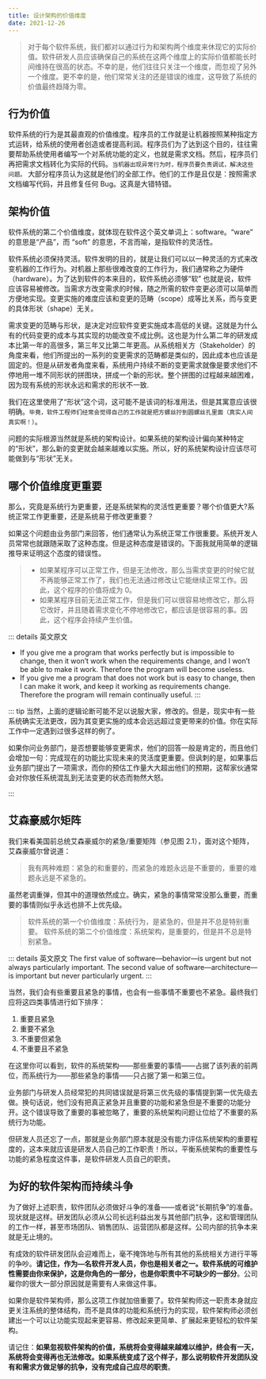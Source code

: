 ```yaml
---
title: 设计架构的价值维度
date: 2021-12-26
---
```



> 对于每个软件系统，我们都对以通过行为和架构两个维度来休现它的实际价值。软件研发人员应该确保自己的系统在这两个维度上的实际价值都能长时间维持在很高的状态。不幸的是，他们往往只关注一个维度，而忽视了另外一个维度。更不幸的是，他们常常关注的还是错误的维度，这导致了系统的价值最终趋降为零。

## 行为价值

 软件系统的行为是其最直观的价值维度。程序员的工作就是让机器按照某种指定方式运转，给系统的使用者创造或者提高利润。程序员们为了达到这个目的，往往需要帮助系统使用者编写一个对系统功能的定义，也就是需求文档。然后，程序员们再把需求文档转化为实际的代码。`当机器出现异常行为时，程序员要负责调试，解决这些问题。` 大部分程序员认为这就是他们的全部工作。他们的工作是且仅是：按照需求文档编写代码，并且修复任何 Bug。这真是大错特错。

## 架构价值

软件系统的第二个价值维度，就体现在软件这个英文单词上：software。“ware” 的意思是“产品”，而 “soft” 的意思，不言而喻，是指软件的灵活性。

软件系统必须保持灵活。软件发明的目的，就是让我们可以以一种灵活的方式来改变机器的工作行为。对机器上那些很难改变的工作行为，我们通常称之为硬件（hardware）。为了达到软件的本来目的，软件系统必须够“软” 也就是说，软件应该容易被修改。当需求方改变需求的时候，随之所需的软件变更必须可以简单而方便地实现。变更实施的难度应该和变更的范畴（scope）成等比关系，而与变更的具体形状（shape）无关。

需求变更的范畴与形状，是决定对应软件变更实施成本高低的关键。这就是为什么有的代码变更的成本与其实现的功能改变不成比例。这也是为什么第二年的研发成本比第一年的高很多，第三年又比第二年更高。从系统相关方（Stakeholder）的角度来看，他们所提出的一系列的变更需求的范畴都是类似的，因此成本也应该是固定的。但是从研发者角度来看，系统用户持续不断的变更需求就像是要求他们不停地用一堆不同形状的拼图块，拼成一个新的形状。整个拼图的过程越来越困难，因为现有系统的形状永远和需求的形状不一致.

我们在这里使用了“形状”这个词，这可能不是该词的标准用法，但是其寓意应该很明确。`毕竟，软件工程师们经常会觉得自己的工作就是把方螺丝拧到圆螺丝孔里面（真实人间真实啊！）`。

问题的实际根源当然就是系统的架构设计。如果系统的架构设计偏向某种特定的“形状”，那么新的变更就会越来越难以实施。所以，好的系统架构设计应该尽可能做到与“形状”无关。

## 哪个价值维度更重要

那么，究竟是系统行为更重要，还是系统架构的灵活性更重要？哪个价值更大?系统正常工作更重要，还是系统易于修改更重要？

如果这个问题由业务部门来回答，他们通常认为系统正常工作很重要。系统开发人员常常也就跟随采取了这种态度。但是这种态度是错误的。下面我就用简单的逻辑推导来证明这个态度的错误性。

> - 如果某程序可以正常工作，但是无法修改，那么当需求变更的时候它就不再能够正常工作了，我们也无法通过修改让它能继续正常工作。因此，这个程序的价值将成为 0。
> - 如果某程序目前无法正常工作，但是我们可以很容易地修改它，那么将它改好，并且随着需求变化不停地修改它，都应该是很容易的事。因此，这个程序会持续产生价值。


::: details 英文原文
- If you give me a program that works perfectly but is impossible to change, then it won’t work when the requirements change, and I won’t be able to make it work. Therefore the program will become useless.
- If you give me a program that does not work but is easy to change, then I can make it work, and keep it working as requirements change. Therefore the program will remain continually useful.
:::

::: tip
当然，上面的逻辑论断可能不足以说服大家，修改的。但是，现实中有一些系统确实无法更改，因为其变更实施的成本会远远超过变更带来的价值。你在实际工作中一定遇到过很多这样的例了。

如果你问业务部门，是否想要能够变更需求，他们的回答一般是肯定的，而且他们会增加一句：完成现在的功能比实现未来的灵活度更重要。但讽刺的是，如果事后业务部门提出了一项需求，而你的预估工作量大大超出他们的预期，这帮家伙通常会对你放任系统混乱到无法变更的状态而勃然大怒。

:::

## 艾森豪威尔矩阵

我们来看美国前总统艾森豪威尔的紧急/重要矩阵（参见图 2.1），面对这个矩阵，艾森豪威尔曾说道：

> 我有两种难题：紧急的和重要的，而紧急的难题永远是不重要的，重要的难题永远是不紧急的。

虽然老调重弹，但其中的道理依然成立。确实，紧急的事情常常没那么重要，而重要的事情则似乎永远也排不上优先级。

> 软件系统的第一个价值维度：系统行为，是紧急的，但是并不总是特别重要。
> 软件系统的第二个价值维度：系统架构，是重要的，但是并不总是特别紧急。

::: details 英文原文
The first value of software—behavior—is urgent but not always particularly important.
The second value of software—architecture—is important but never particularly urgent.
:::

当然，我们会有些重要且紧急的事情，也会有一些事情不重要也不紧急。最终我们应将这四类事情进行如下排序：

1. 重要且紧急
2. 重要不紧急
3. 不重要但紧急
4. 不重要且不紧急

在这里你可以看到，软件的系统架构——那些重要的事情——占据了该列表的前两位，而系统行为——那些紧急的事情——只占据了第一和第三位。

业务部门与研发人员经常犯的共同错误就是将第三优先级的事情提到第一优先级去做。换句话说，他们没有把真正紧急并且重要的功能和紧急但是不重要的功能分开。这个错误导致了重要的事被忽略了，重要的系统架构问题让位给了不重要的系统行为功能。

但研发人员还忘了一点，那就是业务部门原本就是没有能力评估系统架构的重要程度的，这本来就应该是研发人员自己的工作职责！所以，平衡系统架构的重要性与功能的紧急程度这件事，是软件研发人员自己的职责。

## 为好的软件架构而持续斗争

为了做好上述职责，软件团队必须做好斗争的准备——或者说“长期抗争”的准备。现状就是这样。研发团队必须从公司长远利益出发与其他部门抗争，这和管理团队的工作一样，甚至市场团队、销售团队、运营团队都是这样。公司内部的抗争本来就是无止境的。

有成效的软件研发团队会迎难而上，毫不掩饰地与所有其他的系统相关方进行平等的争吵。**请记住，作为—名软件开发人员，你也是相关者之一。软件系统的可维护性需要由你来保护，这是你角色的一部分，也是你职责中不可缺少的一部分**。公司雇你的很大一部分原因就是需要有人来做这件事。

如果你是软件架构师，那么这项工作就加倍重要了。软件架构师这一职责本身就应更关注系统的整体结构，而不是具体的功能和系统行为的实现，软件架构师必须创建出一个可以让功能实现起来更容易、修改起来更简单、扩展起来更轻松的软件架构。

请记住：**如果忽视软件架构的价值，系统将会变得越来越难以维护，终会有一天，系统将会变得再也无法修改。如果系统变成了这个样子，那么说明软件开发团队没有和需求方做足够的抗争，没有完成自己应尽的职责**。